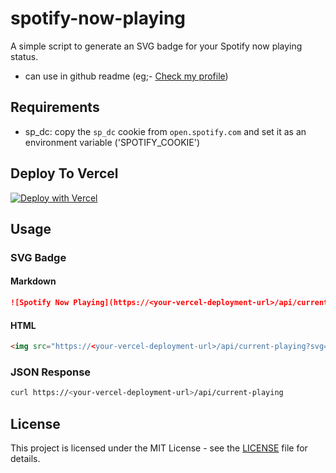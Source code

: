 # spotify-now-playing

A simple script to generate an SVG badge for your Spotify now playing status.

- can use in github readme (eg;- [Check my profile](https://github/amarnathcjd/amarnathcjd))

## Requirements

- sp_dc: copy the `sp_dc` cookie from `open.spotify.com` and set it as an environment variable ('SPOTIFY_COOKIE')

## Deploy To Vercel

[![Deploy with Vercel](https://vercel.com/button)](https://vercel.com/import/project?template=https://github.com/amarnathcjd/spotify-now-playing)

## Usage

### SVG Badge

#### Markdown
```markdown
![Spotify Now Playing](https://<your-vercel-deployment-url>/api/current-playing?svg=true)
```

#### HTML
```html
<img src="https://<your-vercel-deployment-url>/api/current-playing?svg=true" alt="Spotify Now Playing">
```

### JSON Response

```bash
curl https://<your-vercel-deployment-url>/api/current-playing
```

## License

This project is licensed under the MIT License - see the [LICENSE](LICENSE) file for details.



